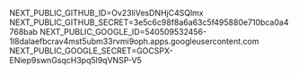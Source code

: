 NEXT_PUBLIC_GITHUB_ID=Ov23liVesDNHjC4SQlmx
NEXT_PUBLIC_GITHUB_SECRET=3e5c6c98f8a6a63c5f495880e710bca0a4768bab
NEXT_PUBLIC_GOOGLE_ID=540509532456-1l8dalaefbcrav4mst5ubm33rvmi9oph.apps.googleusercontent.com
NEXT_PUBLIC_GOOGLE_SECRET=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
